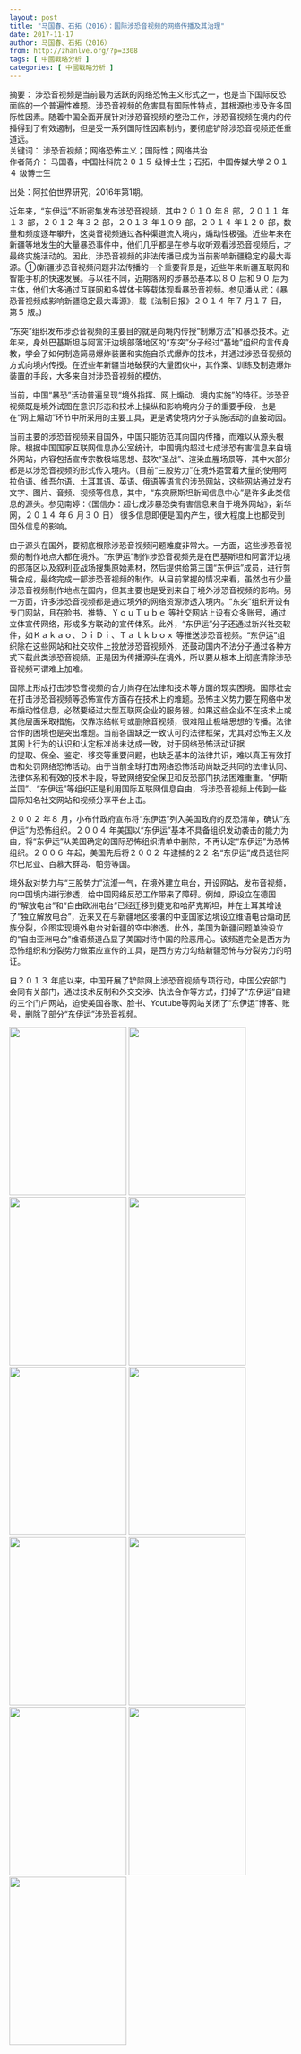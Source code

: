 ```yaml
---
layout: post
title: "马国春、石拓（2016）：国际涉恐音视频的网络传播及其治理"
date: 2017-11-17
author: 马国春、石拓（2016）
from: http://zhanlve.org/?p=3308
tags: [ 中國戰略分析 ]
categories: [ 中國戰略分析 ]
---
```


<div id="entry">
 <div class="at-above-post addthis_tool" data-url="http://zhanlve.org/?p=3308">
 </div>
 <p>
  摘要： 涉恐音视频是当前最为活跃的网络恐怖主义形式之一，也是当下国际反恐面临的一个普遍性难题。涉恐音视频的危害具有国际性特点，其根源也涉及许多国际性因素。随着中国全面开展针对涉恐音视频的整治工作，涉恐音视频在境内的传播得到了有效遏制，但是受一系列国际性因素制约，要彻底铲除涉恐音视频还任重道远。
  <br/>
  关键词： 涉恐音视频；网络恐怖主义；国际性；网络共治
  <br/>
  作者简介： 马国春，中国社科院２０１５ 级博士生；石拓，中国传媒大学２０１４ 级博士生
 </p>
 <p>
  出处：阿拉伯世界研究，2016年第1期。
 </p>
 <p>
 </p>
 <p>
  近年来，“东伊运”不断密集发布涉恐音视频，其中２０１０ 年８ 部，２０１１ 年１３ 部，２０１２ 年３２ 部，２０１３ 年１０９ 部，２０１４ 年１２０ 部，数量和频度逐年攀升，这类音视频通过各种渠道流入境内，煽动性极强。近些年来在新疆等地发生的大量暴恐事件中，他们几乎都是在参与收听观看涉恐音视频后，才最终实施活动的。因此，涉恐音视频的非法传播已成为当前影响新疆稳定的最大毒源。①(新疆涉恐音视频问题非法传播的一个重要背景是，近些年来新疆互联网和智能手机的快速发展。与以往不同，近期落网的涉暴恐基本以８０ 后和９０ 后为主体，他们大多通过互联网和多媒体卡等载体观看暴恐音视频。参见潘从武：《暴恐音视频成影响新疆稳定最大毒源》，载《法制日报》２０１４ 年７ 月１７ 日，第５ 版。)
 </p>
 <p>
  “东突”组织发布涉恐音视频的主要目的就是向境内传授“制爆方法”和暴恐技术。近年来，身处巴基斯坦与阿富汗边境部落地区的“东突”分子经过“基地”组织的言传身教，学会了如何制造简易爆炸装置和实施自杀式爆炸的技术，并通过涉恐音视频的方式向境内传授。在近些年新疆当地破获的大量团伙中，其作案、训练及制造爆炸装置的手段，大多来自对涉恐音视频的模仿。
 </p>
 <p>
  当前，中国“暴恐”活动普遍呈现“境外指挥、网上煽动、境内实施”的特征。涉恐音视频既是境外试图在意识形态和技术上操纵和影响境内分子的重要手段，也是在“网上煽动”环节中所采用的主要工具，更是诱使境内分子实施活动的直接动因。
 </p>
 <p>
  当前主要的涉恐音视频来自国外，中国只能防范其向国内传播，而难以从源头根除。根据中国国家互联网信息办公室统计，中国境内超过七成涉恐有害信息来自境外网站，内容包括宣传宗教极端思想、鼓吹“圣战”、渲染血腥场景等，其中大部分都是以涉恐音视频的形式传入境内。（目前“三股势力”在境外运营着大量的使用阿拉伯语、维吾尔语、土耳其语、英语、俄语等语言的涉恐网站，这些网站通过发布文字、图片、音频、视频等信息，其中，“东突厥斯坦新闻信息中心”是许多此类信息的源头。参见南婷：《国信办：超七成涉暴恐类有害信息来自于境外网站》，新华网，２０１４ 年６ 月３０ 日） 很多信息即便是国内产生，很大程度上也都受到国外信息的影响。
 </p>
 <p>
  由于源头在国外，要彻底根除涉恐音视频问题难度非常大。一方面，这些涉恐音视频的制作地点大都在境外。“东伊运”制作涉恐音视频先是在巴基斯坦和阿富汗边境的部落区以及叙利亚战场搜集原始素材，然后提供给第三国“东伊运”成员，进行剪辑合成，最终完成一部涉恐音视频的制作。从目前掌握的情况来看，虽然也有少量涉恐音视频制作地点在国内，但其主要也是受到来自于境外涉恐音视频的影响。另一方面，许多涉恐音视频都是通过境外的网络资源渗透入境内。“东突”组织开设有专门网站，且在脸书、推特、ＹｏｕＴｕｂｅ 等社交网站上设有众多账号，通过立体宣传网络，形成多方联动的宣传体系。此外，“东伊运”分子还通过新兴社交软件，如Ｋａｋａｏ、ＤｉＤｉ、Ｔａｌｋｂｏｘ 等推送涉恐音视频。“东伊运”组织除在这些网站和社交软件上投放涉恐音视频外，还鼓动国内不法分子通过各种方式下载此类涉恐音视频。正是因为传播源头在境外，所以要从根本上彻底清除涉恐音视频可谓难上加难。
 </p>
 <p>
  国际上形成打击涉恐音视频的合力尚存在法律和技术等方面的现实困境。国际社会在打击涉恐音视频等恐怖宣传方面存在技术上的难题。恐怖主义势力要在网络中发布煽动性信息，必然要经过大型互联网企业的服务器。如果这些企业不在技术上或其他层面采取措施，仅靠冻结帐号或删除音视频，很难阻止极端思想的传播。法律合作的困境也是突出难题。当前各国缺乏一致认可的法律框架，尤其对恐怖主义及其网上行为的认识和认定标准尚未达成一致，对于网络恐怖活动证据
  <br/>
  的提取、保全、鉴定、移交等重要问题，也缺乏基本的法律共识，难以真正有效打击和处罚网络恐怖活动。由于当前全球打击网络恐怖活动尚缺乏共同的法律认同、法律体系和有效的技术手段，导致网络安全保卫和反恐部门执法困难重重。“伊斯兰国”、“东伊运”等组织正是利用国际互联网信息自由，将涉恐音视频上传到一些国际知名社交网站和视频分享平台上击。
 </p>
 <p>
  ２００２ 年８ 月，小布什政府宣布将“东伊运”列入美国政府的反恐清单，确认“东伊运”为恐怖组织。２００４ 年美国以“东伊运”基本不具备组织发动袭击的能力为由，将“东伊运”从美国确定的国际恐怖组织清单中删除，不再认定“东伊运”为恐怖组织。２００６ 年起，美国先后将２００２ 年逮捕的２２ 名“东伊运”成员送往阿尔巴尼亚、百慕大群岛、帕劳等国。
 </p>
 <p>
  境外敌对势力与“三股势力”沆瀣一气，在境外建立电台，开设网站，发布音视频，向中国境内进行渗透，给中国网络反恐工作带来了障碍。例如，原设立在德国的“解放电台”和“自由欧洲电台”已经迁移到捷克和哈萨克斯坦，并在土耳其增设了“独立解放电台”，近来又在与新疆地区接壤的中亚国家边境设立维语电台煽动民族分裂，企图实现境外电台对新疆的空中渗透。此外，美国为新疆问题单独设立的“自由亚洲电台”维语频道凸显了美国对待中国的险恶用心。该频道完全是西方为恐怖组织和分裂势力做策应宣传的工具，是西方势力勾结新疆恐怖与分裂势力的明证。
 </p>
 <p>
  自２０１３ 年底以来，中国开展了铲除网上涉恐音视频专项行动，中国公安部门会同有关部门，通过技术反制和外交交涉、执法合作等方式，打掉了“东伊运”自建的三个门户网站，迫使美国谷歌、脸书、Youtube等网站关闭了“东伊运”博客、账号，删除了部分“东伊运”涉恐音视频。
 </p>
 <p>
 </p>
 <p>
  <img alt="" class="aligncenter size-medium wp-image-3309" height="300" sizes="(max-width: 209px) 100vw, 209px" src="http://zhanlve.org/wp-content/uploads/2017/11/国际涉恐音视频的网络传播及其治理_页面_01-209x300.jpg" srcset="http://zhanlve.org/wp-content/uploads/2017/11/国际涉恐音视频的网络传播及其治理_页面_01-209x300.jpg 209w, http://zhanlve.org/wp-content/uploads/2017/11/国际涉恐音视频的网络传播及其治理_页面_01-768x1103.jpg 768w, http://zhanlve.org/wp-content/uploads/2017/11/国际涉恐音视频的网络传播及其治理_页面_01-713x1024.jpg 713w, http://zhanlve.org/wp-content/uploads/2017/11/国际涉恐音视频的网络传播及其治理_页面_01.jpg 1354w" width="209"/>
  <img alt="" class="aligncenter size-medium wp-image-3310" height="300" sizes="(max-width: 209px) 100vw, 209px" src="http://zhanlve.org/wp-content/uploads/2017/11/国际涉恐音视频的网络传播及其治理_页面_02-209x300.jpg" srcset="http://zhanlve.org/wp-content/uploads/2017/11/国际涉恐音视频的网络传播及其治理_页面_02-209x300.jpg 209w, http://zhanlve.org/wp-content/uploads/2017/11/国际涉恐音视频的网络传播及其治理_页面_02-768x1103.jpg 768w, http://zhanlve.org/wp-content/uploads/2017/11/国际涉恐音视频的网络传播及其治理_页面_02-713x1024.jpg 713w, http://zhanlve.org/wp-content/uploads/2017/11/国际涉恐音视频的网络传播及其治理_页面_02.jpg 1354w" width="209"/>
  <img alt="" class="aligncenter size-medium wp-image-3311" height="300" sizes="(max-width: 209px) 100vw, 209px" src="http://zhanlve.org/wp-content/uploads/2017/11/国际涉恐音视频的网络传播及其治理_页面_03-209x300.jpg" srcset="http://zhanlve.org/wp-content/uploads/2017/11/国际涉恐音视频的网络传播及其治理_页面_03-209x300.jpg 209w, http://zhanlve.org/wp-content/uploads/2017/11/国际涉恐音视频的网络传播及其治理_页面_03-768x1103.jpg 768w, http://zhanlve.org/wp-content/uploads/2017/11/国际涉恐音视频的网络传播及其治理_页面_03-713x1024.jpg 713w, http://zhanlve.org/wp-content/uploads/2017/11/国际涉恐音视频的网络传播及其治理_页面_03.jpg 1354w" width="209"/>
  <img alt="" class="aligncenter size-medium wp-image-3312" height="300" sizes="(max-width: 209px) 100vw, 209px" src="http://zhanlve.org/wp-content/uploads/2017/11/国际涉恐音视频的网络传播及其治理_页面_04-209x300.jpg" srcset="http://zhanlve.org/wp-content/uploads/2017/11/国际涉恐音视频的网络传播及其治理_页面_04-209x300.jpg 209w, http://zhanlve.org/wp-content/uploads/2017/11/国际涉恐音视频的网络传播及其治理_页面_04-768x1103.jpg 768w, http://zhanlve.org/wp-content/uploads/2017/11/国际涉恐音视频的网络传播及其治理_页面_04-713x1024.jpg 713w, http://zhanlve.org/wp-content/uploads/2017/11/国际涉恐音视频的网络传播及其治理_页面_04.jpg 1354w" width="209"/>
  <img alt="" class="aligncenter size-medium wp-image-3313" height="300" sizes="(max-width: 209px) 100vw, 209px" src="http://zhanlve.org/wp-content/uploads/2017/11/国际涉恐音视频的网络传播及其治理_页面_05-209x300.jpg" srcset="http://zhanlve.org/wp-content/uploads/2017/11/国际涉恐音视频的网络传播及其治理_页面_05-209x300.jpg 209w, http://zhanlve.org/wp-content/uploads/2017/11/国际涉恐音视频的网络传播及其治理_页面_05-768x1103.jpg 768w, http://zhanlve.org/wp-content/uploads/2017/11/国际涉恐音视频的网络传播及其治理_页面_05-713x1024.jpg 713w, http://zhanlve.org/wp-content/uploads/2017/11/国际涉恐音视频的网络传播及其治理_页面_05.jpg 1354w" width="209"/>
  <img alt="" class="aligncenter size-medium wp-image-3314" height="300" sizes="(max-width: 209px) 100vw, 209px" src="http://zhanlve.org/wp-content/uploads/2017/11/国际涉恐音视频的网络传播及其治理_页面_06-209x300.jpg" srcset="http://zhanlve.org/wp-content/uploads/2017/11/国际涉恐音视频的网络传播及其治理_页面_06-209x300.jpg 209w, http://zhanlve.org/wp-content/uploads/2017/11/国际涉恐音视频的网络传播及其治理_页面_06-768x1103.jpg 768w, http://zhanlve.org/wp-content/uploads/2017/11/国际涉恐音视频的网络传播及其治理_页面_06-713x1024.jpg 713w, http://zhanlve.org/wp-content/uploads/2017/11/国际涉恐音视频的网络传播及其治理_页面_06.jpg 1354w" width="209"/>
  <img alt="" class="aligncenter size-medium wp-image-3315" height="300" sizes="(max-width: 209px) 100vw, 209px" src="http://zhanlve.org/wp-content/uploads/2017/11/国际涉恐音视频的网络传播及其治理_页面_07-209x300.jpg" srcset="http://zhanlve.org/wp-content/uploads/2017/11/国际涉恐音视频的网络传播及其治理_页面_07-209x300.jpg 209w, http://zhanlve.org/wp-content/uploads/2017/11/国际涉恐音视频的网络传播及其治理_页面_07-768x1103.jpg 768w, http://zhanlve.org/wp-content/uploads/2017/11/国际涉恐音视频的网络传播及其治理_页面_07-713x1024.jpg 713w, http://zhanlve.org/wp-content/uploads/2017/11/国际涉恐音视频的网络传播及其治理_页面_07.jpg 1354w" width="209"/>
  <img alt="" class="aligncenter size-medium wp-image-3316" height="300" sizes="(max-width: 209px) 100vw, 209px" src="http://zhanlve.org/wp-content/uploads/2017/11/国际涉恐音视频的网络传播及其治理_页面_08-209x300.jpg" srcset="http://zhanlve.org/wp-content/uploads/2017/11/国际涉恐音视频的网络传播及其治理_页面_08-209x300.jpg 209w, http://zhanlve.org/wp-content/uploads/2017/11/国际涉恐音视频的网络传播及其治理_页面_08-768x1103.jpg 768w, http://zhanlve.org/wp-content/uploads/2017/11/国际涉恐音视频的网络传播及其治理_页面_08-713x1024.jpg 713w, http://zhanlve.org/wp-content/uploads/2017/11/国际涉恐音视频的网络传播及其治理_页面_08.jpg 1354w" width="209"/>
  <img alt="" class="aligncenter size-medium wp-image-3317" height="300" sizes="(max-width: 209px) 100vw, 209px" src="http://zhanlve.org/wp-content/uploads/2017/11/国际涉恐音视频的网络传播及其治理_页面_09-209x300.jpg" srcset="http://zhanlve.org/wp-content/uploads/2017/11/国际涉恐音视频的网络传播及其治理_页面_09-209x300.jpg 209w, http://zhanlve.org/wp-content/uploads/2017/11/国际涉恐音视频的网络传播及其治理_页面_09-768x1103.jpg 768w, http://zhanlve.org/wp-content/uploads/2017/11/国际涉恐音视频的网络传播及其治理_页面_09-713x1024.jpg 713w, http://zhanlve.org/wp-content/uploads/2017/11/国际涉恐音视频的网络传播及其治理_页面_09.jpg 1354w" width="209"/>
  <img alt="" class="aligncenter size-medium wp-image-3318" height="300" sizes="(max-width: 209px) 100vw, 209px" src="http://zhanlve.org/wp-content/uploads/2017/11/国际涉恐音视频的网络传播及其治理_页面_10-209x300.jpg" srcset="http://zhanlve.org/wp-content/uploads/2017/11/国际涉恐音视频的网络传播及其治理_页面_10-209x300.jpg 209w, http://zhanlve.org/wp-content/uploads/2017/11/国际涉恐音视频的网络传播及其治理_页面_10-768x1103.jpg 768w, http://zhanlve.org/wp-content/uploads/2017/11/国际涉恐音视频的网络传播及其治理_页面_10-713x1024.jpg 713w, http://zhanlve.org/wp-content/uploads/2017/11/国际涉恐音视频的网络传播及其治理_页面_10.jpg 1354w" width="209"/>
  <img alt="" class="aligncenter size-medium wp-image-3319" height="300" sizes="(max-width: 209px) 100vw, 209px" src="http://zhanlve.org/wp-content/uploads/2017/11/国际涉恐音视频的网络传播及其治理_页面_11-209x300.jpg" srcset="http://zhanlve.org/wp-content/uploads/2017/11/国际涉恐音视频的网络传播及其治理_页面_11-209x300.jpg 209w, http://zhanlve.org/wp-content/uploads/2017/11/国际涉恐音视频的网络传播及其治理_页面_11-768x1103.jpg 768w, http://zhanlve.org/wp-content/uploads/2017/11/国际涉恐音视频的网络传播及其治理_页面_11-713x1024.jpg 713w, http://zhanlve.org/wp-content/uploads/2017/11/国际涉恐音视频的网络传播及其治理_页面_11.jpg 1354w" width="209"/>
 </p>
 <!-- AddThis Advanced Settings above via filter on the_content -->
 <!-- AddThis Advanced Settings below via filter on the_content -->
 <!-- AddThis Advanced Settings generic via filter on the_content -->
 <!-- AddThis Share Buttons above via filter on the_content -->
 <!-- AddThis Share Buttons below via filter on the_content -->
 <div class="at-below-post addthis_tool" data-url="http://zhanlve.org/?p=3308">
 </div>
 <!-- AddThis Share Buttons generic via filter on the_content -->
</div>

